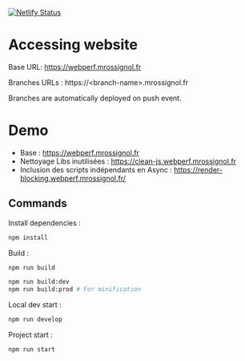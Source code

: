 [![Netlify Status](https://api.netlify.com/api/v1/badges/ffb686f7-67ee-417a-8fa7-026104022151/deploy-status)](https://app.netlify.com/sites/dreamy-goldwasser-6db82e/deploys)

# Accessing website

Base URL: https://webperf.mrossignol.fr

Branches URLs : https://\<branch-name>.mrossignol.fr

Branches are automatically deployed on push event.

# Demo

- Base : https://webperf.mrossignol.fr
- Nettoyage Libs inutilisées : https://clean-js.webperf.mrossignol.fr
- Inclusion des scripts indépendants en Async : https://render-blocking.webperf.mrossignol.fr/

## Commands

Install dependencies :

```bash
npm install
```

Build :

```bash
npm run build
```

```bash
npm run build:dev
npm run build:prod # For minification
```

Local dev start :

```bash
npm run develop
```

Project start :

```bash
npm run start
```
